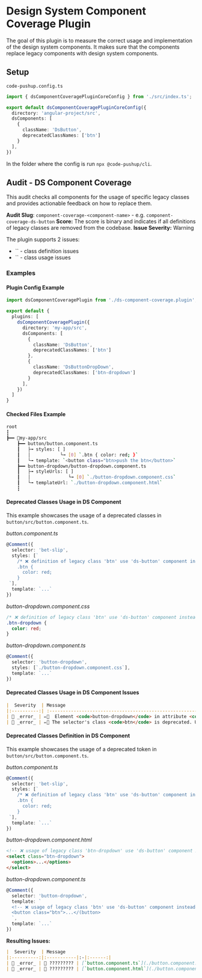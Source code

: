 # Design System Component Coverage Plugin

The goal of this plugin is to measure the correct usage and implementation of the design system components.
It makes sure that the components replace legacy components with design system components.

## Setup

`code-pushup.config.ts`

```ts
import { dsComponentCoveragePluginCoreConfig } from './src/index.ts';

export default dsComponentCoveragePluginCoreConfig({
  directory: 'angular-project/src',
  dsComponents: [
    {
      className: 'DsButton',
      deprecatedClassNames: ['btn']
    }
  ],
})
```

In the folder where the config is run `npx @code-pushup/cli`.

## Audit - DS Component Coverage

This audit checks all components for the usage of specific legacy classes and provides actionable feedback on how to replace them.

**Audit Slug**: `component-coverage-<component-name>` - e.g. `component-coverage-ds-button`
**Score:**  The score is binary and indicates if all definitions of legacy classes are removed from the codebase.
**Issue Severity:** Warning

The plugin supports 2 issues:
- `` - class definition issues
- `` - class usage issues

### Examples

#### Plugin Config Example

```ts
import dsComponentCoveragePlugin from './ds-component-coverage.plugin';

export default {
  plugins: [
    dsComponentCoveragePlugin({
      directory: 'my-app/src',
      dsComponents: [
        {
          className: 'DsButton',
          deprecatedClassNames: ['btn']
        },
        {
          className: 'DsButtonDropDown',
          deprecatedClassNames: ['btn-dropdown']
        }
      ],
    })
  ]
}
```

#### Checked Files Example

```bash
root
┇
┣━━ 📂my-app/src
    ┣━━ button/button.component.ts
    ┃   ├╼ styles: [ ]
    ┃   │           └╼ [0] `.btn { color: red; }`
    ┃   └╼ template: `<button class="btn>push the btn</button>`
    ┣━━ button-dropdown/button-dropdown.component.ts
    ┃   ├╼ styleUrls: [ ]
    ┃   │              └╼ [0] `./button-dropdown.component.css`
    ┃   └╼ templateUrl: `./button-dropdown.component.html`
    ┇
```

#### Deprecated Classes Usage in DS Component

This example showcases the usage of a deprecated classes in `button/src/button.component.ts`.

_button.component.ts_

```ts
@Comment({
  selector: 'bet-slip',
  styles: [`
    /* ❌ definition of legacy class 'btn' use 'ds-button' component instead */
    .btn {
      color: red;
    }
 `],
  template: `...`
})
```

_button-dropdown.component.css_

```css
/* ❌ definition of legacy class 'btn' use 'ds-button' component instead */
.btn-dropdown {
  color: red;
}
```

_button-dropdown.component.ts_

```ts
@Comment({
  selector: 'button-dropdown',
  styles: [`./button-dropdown.component.css`],
  template: `...`
})
```

#### Deprecated Classes Usage in DS Component Issues

```md
|  Severity  | Message                                                                                                                                                                                                                                                                                   | Source file                                                                                                                                                                                       | Line(s) |
|:----------:| :---------------------------------------------------------------------------------------------------------------------------------------------------------------------------------------------------------------------------------------------------------------------------------------- | :------------------------------------------------------------------------------------------------------------------------------------------------------------------------------------------------ | :-----: |
| 🚨 _error_ | ✏️🔲  Element <code>button-dropdown</code> in attribute <code>class</code> uses deprecated class <code>btn</code>. Use <code>DSButton</code> instead. <a href="https://storybook.entaingroup.corp/latest/?path=/docs/components-button--overview" target="_blank">Learn more</a>.         | [`./src/app/app.component.ts`](./src/app/app.component.ts)    |   23    |
| 🚨 _error_ | ✏️🎨️ The selector's class <code>btn</code> is deprecated. Use <code>DSButton</code> and delete the styles. <a href="https://storybook.entaingroup.corp/latest/?path=/docs/components-button--overview" target="_blank">Learn more</a>.                                                    | [`./src/app/components/bad-alert.component.ts`](./src/app/components/bad-alert.component.ts)  |  9-11   |
```

#### Deprecated Classes Definition in DS Component

This example showcases the usage of a deprecated token in `button/src/button.component.ts`.

_button.component.ts_

```ts
@Comment({
  selector: 'bet-slip',
  styles: [`
    /* ❌ definition of legacy class 'btn' use 'ds-button' component instead */
    .btn {
      color: red;
    }
 `],
  template: `...`
})
```

_button-dropdown.component.html_
```html
<!-- ❌ usage of legacy class 'btn-dropdown' use 'ds-button' component instead -->
<select class="btn-dropdown">
  <options>...</options>
</select>
```

_button-dropdown.component.ts_
```ts
@Comment({
  selector: 'button-dropdown',
  template: `
  <!-- ❌ usage of legacy class 'btn' use 'ds-button' component instead -->
  <button class="btn">...</(button>
  `,
  template: `...`
})
```

**Resulting Issues:**

```md
|  Severity  | Message                                                                                                                                     | Source file                                                                                                                                                                                                          | Line(s) |
|:----------:|:-----------|:-|:------:|
| 🚨 _error_ | 🎨 ????????? | [`button.component.ts`](./button.component.ts) |  4-20   |
| 🚨 _error_ | 🎨 ????????? | [`button.component.html`](./button.component.html) |  4-20   |
```
